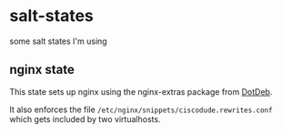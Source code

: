 # salt-states

some salt states I'm using

## nginx state

This state sets up nginx using the nginx-extras package from [DotDeb](https://www.dotdeb.org/).

It also enforces the file `/etc/nginx/snippets/ciscodude.rewrites.conf` which gets included by two virtualhosts.
